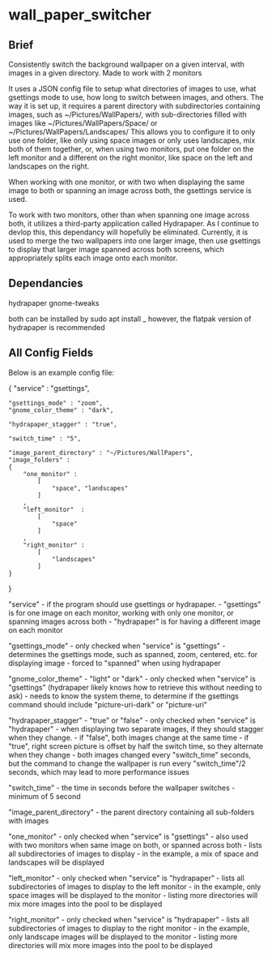 # wall_paper_switcher

## Brief
Consistently switch the background wallpaper on a given interval, with images in a given directory. Made to work with 2 monitors

It uses a JSON config file to setup what directories of images to use, what gsettings mode to use, how long to 
switch between images, and others. The way it is set up, it requires a parent directory with subdirectories containing images, 
such as ~/Pictures/WallPapers/, with sub-directories filled with images like ~/Pictures/WallPapers/Space/ or ~/Pictures/WallPapers/Landscapes/
This allows you to configure it to only use one folder, like only using space images or only uses landscapes, mix both of them together, 
or, when using two monitors, put one folder on the left monitor and a different on the right monitor, like space on the left and 
landscapes on the right.

When working with one monitor, or with two when displaying the same image to both or spanning an image across both, 
the gsettings service is used. 

To work with two monitors, other than when spanning one image across both, it utilizes a third-party application
called Hydrapaper. As I continue to devlop this, this dependancy will hopefully be eliminated. Currently, it is used
to merge the two wallpapers into one larger image, then use gsettings to display that larger image spanned across both screens, 
which appropriately splits each image onto each monitor.

## Dependancies
hydrapaper 
gnome-tweaks

both can be installed by sudo apt install _ 
however, the flatpak version of hydrapaper is recommended

## All Config Fields 
Below is an example config file:


{
    "service" : "gsettings",

    "gsettings_mode" : "zoom",
    "gnome_color_theme" : "dark",

    "hydrapaper_stagger" : "true",

    "switch_time" : "5",

    "image_parent_directory" : "~/Pictures/WallPapers",
    "image_folders" : 
    {
        "one_monitor" :
            [
                "space", "landscapes"
            ]
        ,
        "left_monitor"  : 
            [
                "space"
            ]
        ,
        "right_monitor" : 
            [
                "landscapes"
            ]
    }

}

"service" - if the program should use gsettings or hydrapaper.
          - "gsettings" is for one image on each monitor, working with only one monitor, or spanning images across both
          - "hydrapaper" is for having a different image on each monitor
          
           
"gsettings_mode" - only checked when "service" is "gsettings"
                 - determines the gsettings mode, such as spanned, zoom, centered, etc. for displaying image
                 - forced to "spanned" when using hydrapaper

"gnome_color_theme" - "light" or "dark"
                    - only checked when "service" is "gsettings" (hydrapaper likely knows how to retrieve this without needing to ask)
                    - needs to know the system theme, to determine if the gsettings command should include "picture-uri-dark" or "picture-uri"

"hydrapaper_stagger" - "true" or "false"
                     - only checked when "service" is "hydrapaper"
                     - when displaying two separate images, if they should stagger when they change. 
                     - if "false", both images change at the same time
                     - if "true", right screen picture is offset by half the switch time, so they alternate when they change
                     - both images changed every "switch_time" seconds, but the command to change the wallpaper is run 
                       every "switch_time"/2 seconds, which may lead to more performance issues
                       
"switch_time" - the time in seconds before the wallpaper switches
              - minimum of 5 second

"image_parent_directory" - the parent directory containing all sub-folders with images

"one_monitor" - only checked when "service" is "gsettings"
              - also used with two monitors when same image on both, or spanned across both
              - lists all subdirectories of images to display
              - in the example, a mix of space and landscapes will be displayed

"left_monitor" - only checked when "service" is "hydrapaper"
               - lists all subdirectories of images to display to the left monitor
               - in the example, only space images will be displayed to the monitor
               - listing more directories will mix more images into the pool to be displayed


"right_monitor" - only checked when "service" is "hydrapaper"
               - lists all subdirectories of images to display to the right monitor
               - in the example, only landscape images will be displayed to the monitor
               - listing more directories will mix more images into the pool to be displayed
